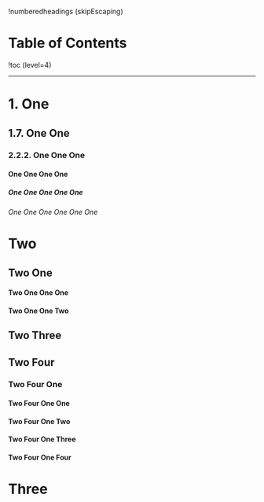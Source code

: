 !numberedheadings (skipEscaping)

# Table of Contents

!toc (level=4)

----

# 1. One

## 1.7. One One

### 2.2.2. One One One

#### One One One One

##### One One One One One

###### One One One One One One

# Two

## Two One

#### Two One One One

#### Two One One Two

## Two Three

## Two Four

### Two Four One

#### Two Four One One

#### Two Four One Two

#### Two Four One Three

#### Two Four One Four

# Three


